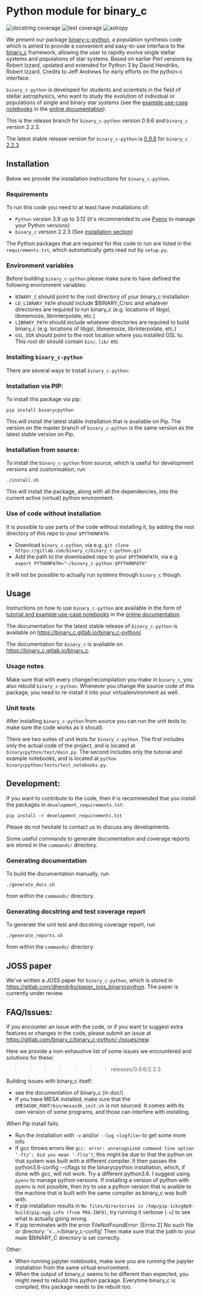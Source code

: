 # Python module for binary_c
![docstring coverage](./badges/docstring_coverage.svg) ![test coverage](./badges/test_coverage.svg) ![astropy](http://img.shields.io/badge/powered%20by-AstroPy-orange.svg?style=flat)

We present our package [binary-c-python](https://binary_c.gitlab.io/binary_c-python/), a population synthesis code which is aimed to provide a convenient and easy-to-use interface to the [binary_c](https://binary_c.gitlab.io/binary_c/) framework, allowing the user to rapidly evolve single stellar systems and populations of star systems. Based on earlier Perl versions by Robert Izzard, updated and extended for Python 3 by David Hendriks, Robert Izzard. Credits to Jeff Andrews for early efforts on the python-c interface.

`binary_c-python` is developed for students and scientists in the field of stellar astrophysics, who want to study the evolution of individual or populations of single and binary star systems (see the [example use-case notebooks](https://binary_c.gitlab.io/binary_c-python/example_notebooks.html) in the [online documentation](https://binary_c.gitlab.io/binary_c-python)).

This is the release branch for `binary_c-python` version 0.9.6 and `binary_c` version 2.2.3.

The latest stable release version for `binary_c-python` is [0.9.6](https://gitlab.com/binary_c/binary_c-python/-/tree/releases/0.9.6/2.2.3) for `binary_c` [2.2.3](https://gitlab.com/binary_c/binary_c/-/tree/releases/2.2.3)

## Installation
Below we provide the installation instructions for `binary_c-python`.

### Requirements
To run this code you need to at least have installations of:

- `Python` version 3.9 up to 3.12 (it's recommended to use [Pyenv](https://github.com/pyenv/pyenv) to manage your Python versions)
- `binary_c` version 2.2.3 (See [installation section](https://binary_c.gitlab.io/binary_c#magicparlabel-156))

The Python packages that are required for this code to run are listed in the `requirements.txt`, which automatically gets read out by `setup.py`.

### Environment variables
Before building `binary_c-python` please make sure to have defined the following environment variables:

- `BINARY_C` should point to the root directory of your binary_c installation
- `LD_LIBRARY_PATH` should include $BINARY_C/src and whatever directories are required to run binary_c (e.g. locations of libgsl, libmemoize, librinterpolate, etc.)
- `LIBRARY_PATH` should include whatever directories are required to build binary_c (e.g. locations of libgsl, libmemoize, librinterpolate, etc.)
- `GSL_DIR` should point to the root location where you installed GSL to. This root dir should contain `bin/`, `lib/` etc

### Installing `binary_c-python`
There are several ways to install `binary_c-python`:

### Installation via PIP:
To install this package via pip:

```
pip install binarycpython
```

This will install the latest stable installation that is available on Pip. The version on the master branch of `binary_c-python` is the same version as the latest stable version on Pip.

### Installation from source:
To install the `binary_c-python` from source, which is useful for development versions and customisation, run

```
./install.sh
```

This will install the package, along with all the dependencies, into the current active (virtual) python environment.

### Use of code without installation
It is possible to use parts of the code without installing it, by adding the root directory of this repo to your `$PYTHONPATH`.

- Download `binary_c-python`, via e.g. `git clone https://gitlab.com/binary_c/binary_c-python.git`
- Add the path to the downloaded repo to your `$PYTHONPATH`, via e.g. `export PYTHONPATH="~/binary_c-python:$PYTHONPATH"`

It will not be possible to actually run systems through `binary_c` though.

## Usage
Instructions on how to use `binary_c-python` are available in the form of [tutorial and example use-case notebooks](https://binary_c.gitlab.io/binary_c-python/example_notebooks.html) in the [online documentation](https://binary_c.gitlab.io/binary_c-python).

The documentation for the latest stable release of `binary_c-python` is available on https://binary_c.gitlab.io/binary_c-python/.

The documentation for `binary_c` is available on https://binary_c.gitlab.io/binary_c.

### Usage notes
Make sure that with every change/recompilation you make in `binary_c`, you also rebuild `binary_c-python`. Whenever you change the source code of this package, you need to re-install it into your virtualenvironment as well.

### Unit tests
After installing `binary_c-python` from source you can run the unit tests to make sure the code works as it should.

There are two suites of unit tests for `binary_c-python`. The first includes only the actual code of the project, and is located at `binarycpython/test/main.py`. The second includes only the tutorial and example notebooks, and is located at `python binarycpython/tests/test_notebooks.py`.

## Development:
If you want to contribute to the code, then it is recommended that you install the packages in `development_requirements.txt`:

```
pip install -r development_requirements.txt
```

Please do not hesitate to contact us to discuss any developments.

Some useful commands to generate documentation and coverage reports are stored in the `commands/` directory.

### Generating documentation
To build the documentation manually, run

```
./generate_docs.sh
```

from within the `commands/` directory.

### Generating docstring and test coverage report
To generate the unit test and docstring coverage report, run

```
./generate_reports.sh
```

from within the `commands/` directory.

## JOSS paper
We've written a JOSS paper for `binary_c-python`, which is stored in https://gitlab.com/dhendriks/paper_joss_binarycpython. The paper is currently under review.

## FAQ/Issues:
If you encounter an issue with the code, or if you want to suggest extra features or changes in the code, please submit an issue at https://gitlab.com/binary_c/binary_c-python/-/issues/new.

Here we provide a non-exhaustive list of some issues we encountered and solutions for these:
>>>>>>> releases/0.9.6/2.2.3

Building issues with binary_c itself:
- see the documentation of binary_c (in doc/).
- If you have MESA installed, make sure that the `$MESASDK_ROOT/bin/mesasdk_init.sh` is not sourced. It comes with its own version of some programs, and those can interfere with installing.

When Pip install fails:
- Run the installation with `-v` and/or `--log <logfile>` to get some more info
- If gcc throws errors like `gcc: error: unrecognized command line option ‘-ftz’; did you mean ‘-flto’?`, this might be due to that the python on that system was built with a different compiler. It then passes the python3.6-config --cflags to the binarycpython installation, which, if done with gcc, will not work. Try a different python3.6. I suggest using `pyenv` to manage python versions. If installing a version of python with pyenv is not possible, then try to use a python version that is avaible to the machine that is built with the same compiler as binary_c was built with.
- if pip installation results in `No files/directories in /tmp/pip-1ckzg0p9-build/pip-egg-info (from PKG-INFO)`, try running it verbose (`-v`) to see what is actually going wrong.
- If pip terminates with the error FileNotFoundError: [Errno 2] No such file or directory: '<...>/binary_c-config' Then make sure that the path to your main $BINARY_C directory is set correctly.

Other:
- When running jupyter notebooks, make sure you are running the jupyter installation from the same virtual environment.
- When the output of binary_c seems to be different than expected, you might need to rebuild this python package. Everytime binary_c is compiled, this package needs to be rebuilt too.
